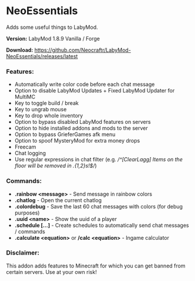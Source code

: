 # NeoEssentials
Adds some useful things to LabyMod.

**Version:** LabyMod 1.8.9 Vanilla / Forge

**Download:** https://github.com/Neocraftr/LabyMod-NeoEssentials/releases/latest

### Features:
- Automatically write color code before each chat message
- Option to disable LabyMod Updates + Fixed LabyMod Updater for MultiMC
- Key to toggle build / break
- Key to ungrab mouse
- Key to drop whole inventory
- Option to bypass disabled LabyMod features on servers
- Option to hide installed addons and mods to the server
- Option to bypass GrieferGames afk menu
- Option to spoof MysteryMod for extra money drops
- Freecam
- Chat logging
- Use regular expressions in chat filter (e.g. _/^\[ClearLagg\] Items on the floor will be removed in .{1,2}s\!$/_)

### Commands:
- **.rainbow \<message\>** - Send message in rainbow colors
- **.chatlog** - Open the current chatlog
- **.colordebug** - Save the last 60 chat messages with colors (for debug purposes)
- **.uuid \<name\>** - Show the uuid of a player
- **.schedule \[...\]** - Create schedules to automatically send chat messages / commands
- **.calculate \<equation\>** or **\/calc \<equation\>** - Ingame calculator

### Disclaimer:
This addon adds features to Minecraft for which you can get banned from certain servers. Use at your own risk!
